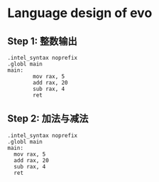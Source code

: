 # Language design of evo


## Step 1: 整数输出

```
.intel_syntax noprefix
.globl main
main:
        mov rax, 5
        add rax, 20
        sub rax, 4
        ret
```

## Step 2: 加法与减法

```
.intel_syntax noprefix
.globl main
main:
  mov rax, 5
  add rax, 20
  sub rax, 4
  ret
```